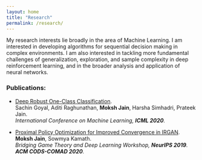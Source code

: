 ```yaml
---
layout: home
title: "Research"
permalink: /research/
---
```

My research interests lie broadly in the area of Machine Learning. I am interested in developing algorithms for sequential decision making in complex environments. I am also interested in tackling more fundamental challenges of generalization, exploration, and sample complexity in deep reinforcement learning, and in the broader analysis and application of neural networks.

### Publications:

- [Deep Robust One-Class Classification](https://arxiv.org/abs/2002.12718).<br>
Sachin Goyal, Aditi Raghunathan, **Moksh Jain**, Harsha Simhadri, Prateek Jain. <br>
_International Conference on Machine Learning, **ICML 2020**._<br>

- [Proximal Policy Optimization for Improved Convergence in IRGAN](https://arxiv.org/abs/1910.00352).<br>
**Moksh Jain**, Sowmya Kamath. <br>
_Bridging Game Theory and Deep Learning Workshop, **NeurIPS 2019**._<br>
_**ACM CODS-COMAD 2020**._

